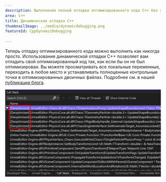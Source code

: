 ```yaml
---
description: Выполнение полной отладки оптимизированного кода C++ без ущерба для производительности.
area: C++
title: Динамическая отладка C++
thumbnailImage: ../media/dynamicdebugging.png
featureId: CppDynamicDebugging

---
```



Теперь отладку оптимизированного кода можно выполнить как никогда просто. Использование динамической отладки C++ позволяет вам отладить свой оптимизированный код так, как если бы он не был оптимизирован. Вы можете просматривать все локальные переменные, переходить в любое место и устанавливать полноценные контрольные точки в оптимизированных двоичных файлах. Подробнее см. в нашей [публикации блога](https://aka.ms/dynamicdebugging).

![Динамическая отладка C++](../media/dynamicdebugging.png)
